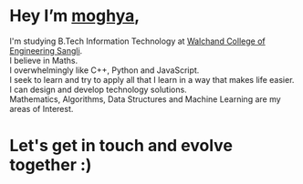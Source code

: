 # Hey I’m [moghya](http://moghya.me),

I'm studying B.Tech Information Technology at [Walchand College of Engineering Sangli](http://walchandsangli.ac.in).  
I believe in Maths.  
I overwhelmingly like C++, Python and JavaScript.  
I seek to learn and try to apply all that I learn in a way that makes life easier.  
I can design and develop technology solutions.  
Mathematics, Algorithms, Data Structures and Machine Learning are my areas of Interest. 

# Let's get in touch and evolve together :)
